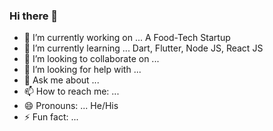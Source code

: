 ### Hi there 👋

- 🔭 I’m currently working on ... A Food-Tech Startup
- 🌱 I’m currently learning ... Dart, Flutter, Node JS, React JS
- 👯 I’m looking to collaborate on ... 
- 🤔 I’m looking for help with ...
- 💬 Ask me about ...
- 📫 How to reach me: ...
- 😄 Pronouns: ... He/His
- ⚡ Fun fact: ...
